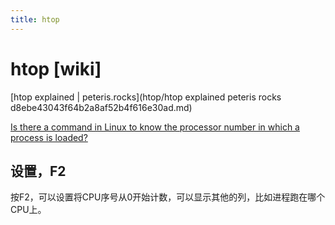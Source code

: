 ```yaml
---
title: htop
---
```


# htop [wiki]

[htop explained | peteris.rocks](htop/htop explained peteris rocks d8ebe43043f64b2a8af52b4f616e30ad.md)

[Is there a command in Linux to know the processor number in which a process is loaded?](https://superuser.com/questions/191092/is-there-a-command-in-linux-to-know-the-processor-number-in-which-a-process-is-l)

## 设置，F2

按F2，可以设置将CPU序号从0开始计数，可以显示其他的列，比如进程跑在哪个CPU上。